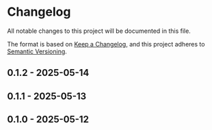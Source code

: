 # Changelog

All notable changes to this project will be documented in this file.

The format is based on [Keep a Changelog](https://keepachangelog.com/en/1.0.0/),
and this project adheres to [Semantic Versioning](https://semver.org/spec/v2.0.0.html).

## 0.1.2 - 2025-05-14

## 0.1.1 - 2025-05-13

## 0.1.0 - 2025-05-12
